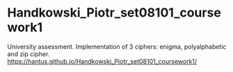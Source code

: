 # Handkowski_Piotr_set08101_coursework1
University assessment. 
Implementation of 3 ciphers: enigma, polyalphabetic and zip cipher.
https://hantus.github.io/Handkowski_Piotr_set08101_coursework1/
